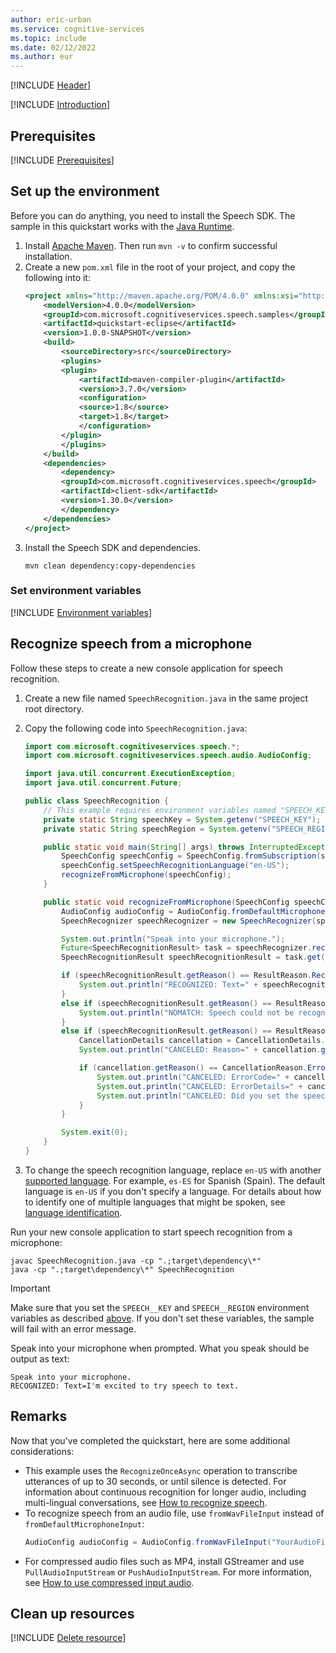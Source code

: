 ```yaml
---
author: eric-urban
ms.service: cognitive-services
ms.topic: include
ms.date: 02/12/2022
ms.author: eur
---
```


[!INCLUDE [Header](../../common/java.md)]

[!INCLUDE [Introduction](intro.md)]

## Prerequisites

[!INCLUDE [Prerequisites](../../common/azure-prerequisites.md)]

## Set up the environment

Before you can do anything, you need to install the Speech SDK. The sample in this quickstart works with the [Java Runtime](~/articles/ai-services/speech-service/quickstarts/setup-platform.md?pivots=programming-language-java&tabs=jre).

1. Install [Apache Maven](https://maven.apache.org/install.html). Then run `mvn -v` to confirm successful installation.
1. Create a new `pom.xml` file in the root of your project, and copy the following into it:
    ```xml
    <project xmlns="http://maven.apache.org/POM/4.0.0" xmlns:xsi="http://www.w3.org/2001/XMLSchema-instance" xsi:schemaLocation="http://maven.apache.org/POM/4.0.0 http://maven.apache.org/xsd/maven-4.0.0.xsd">
        <modelVersion>4.0.0</modelVersion>
        <groupId>com.microsoft.cognitiveservices.speech.samples</groupId>
        <artifactId>quickstart-eclipse</artifactId>
        <version>1.0.0-SNAPSHOT</version>
        <build>
            <sourceDirectory>src</sourceDirectory>
            <plugins>
            <plugin>
                <artifactId>maven-compiler-plugin</artifactId>
                <version>3.7.0</version>
                <configuration>
                <source>1.8</source>
                <target>1.8</target>
                </configuration>
            </plugin>
            </plugins>
        </build>
        <dependencies>
            <dependency>
            <groupId>com.microsoft.cognitiveservices.speech</groupId>
            <artifactId>client-sdk</artifactId>
            <version>1.30.0</version>
            </dependency>
        </dependencies>
    </project>
    ```
1. Install the Speech SDK and dependencies.
    ```console
    mvn clean dependency:copy-dependencies
    ```

### Set environment variables

[!INCLUDE [Environment variables](../../common/environment-variables.md)]

## Recognize speech from a microphone

Follow these steps to create a new console application for speech recognition.

1. Create a new file named `SpeechRecognition.java` in the same project root directory.
1. Copy the following code into `SpeechRecognition.java`:

    ```java
    import com.microsoft.cognitiveservices.speech.*;
    import com.microsoft.cognitiveservices.speech.audio.AudioConfig;

    import java.util.concurrent.ExecutionException;
    import java.util.concurrent.Future;

    public class SpeechRecognition {
        // This example requires environment variables named "SPEECH_KEY" and "SPEECH_REGION"
        private static String speechKey = System.getenv("SPEECH_KEY");
        private static String speechRegion = System.getenv("SPEECH_REGION");

        public static void main(String[] args) throws InterruptedException, ExecutionException {
            SpeechConfig speechConfig = SpeechConfig.fromSubscription(speechKey, speechRegion);
            speechConfig.setSpeechRecognitionLanguage("en-US");
            recognizeFromMicrophone(speechConfig);
        }

        public static void recognizeFromMicrophone(SpeechConfig speechConfig) throws InterruptedException, ExecutionException {
            AudioConfig audioConfig = AudioConfig.fromDefaultMicrophoneInput();
            SpeechRecognizer speechRecognizer = new SpeechRecognizer(speechConfig, audioConfig);

            System.out.println("Speak into your microphone.");
            Future<SpeechRecognitionResult> task = speechRecognizer.recognizeOnceAsync();
            SpeechRecognitionResult speechRecognitionResult = task.get();

            if (speechRecognitionResult.getReason() == ResultReason.RecognizedSpeech) {
                System.out.println("RECOGNIZED: Text=" + speechRecognitionResult.getText());
            }
            else if (speechRecognitionResult.getReason() == ResultReason.NoMatch) {
                System.out.println("NOMATCH: Speech could not be recognized.");
            }
            else if (speechRecognitionResult.getReason() == ResultReason.Canceled) {
                CancellationDetails cancellation = CancellationDetails.fromResult(speechRecognitionResult);
                System.out.println("CANCELED: Reason=" + cancellation.getReason());

                if (cancellation.getReason() == CancellationReason.Error) {
                    System.out.println("CANCELED: ErrorCode=" + cancellation.getErrorCode());
                    System.out.println("CANCELED: ErrorDetails=" + cancellation.getErrorDetails());
                    System.out.println("CANCELED: Did you set the speech resource key and region values?");
                }
            }

            System.exit(0);
        }
    }
    ```

1. To change the speech recognition language, replace `en-US` with another [supported language](~/articles/ai-services/speech-service/language-support.md). For example, `es-ES` for Spanish (Spain). The default language is `en-US` if you don't specify a language. For details about how to identify one of multiple languages that might be spoken, see [language identification](~/articles/ai-services/speech-service/language-identification.md). 

Run your new console application to start speech recognition from a microphone:

```console
javac SpeechRecognition.java -cp ".;target\dependency\*"
java -cp ".;target\dependency\*" SpeechRecognition
```

> [!IMPORTANT]
> Make sure that you set the `SPEECH__KEY` and `SPEECH__REGION` environment variables as described [above](#set-environment-variables). If you don't set these variables, the sample will fail with an error message.

Speak into your microphone when prompted. What you speak should be output as text: 

```console
Speak into your microphone.
RECOGNIZED: Text=I'm excited to try speech to text.
```

## Remarks
Now that you've completed the quickstart, here are some additional considerations:

- This example uses the `RecognizeOnceAsync` operation to transcribe utterances of up to 30 seconds, or until silence is detected. For information about continuous recognition for longer audio, including multi-lingual conversations, see [How to recognize speech](~/articles/ai-services/speech-service/how-to-recognize-speech.md).
- To recognize speech from an audio file, use `fromWavFileInput` instead of `fromDefaultMicrophoneInput`:
    ```java
    AudioConfig audioConfig = AudioConfig.fromWavFileInput("YourAudioFile.wav");
    ```
- For compressed audio files such as MP4, install GStreamer and use `PullAudioInputStream` or `PushAudioInputStream`. For more information, see [How to use compressed input audio](~/articles/ai-services/speech-service/how-to-use-codec-compressed-audio-input-streams.md).

## Clean up resources

[!INCLUDE [Delete resource](../../common/delete-resource.md)]

